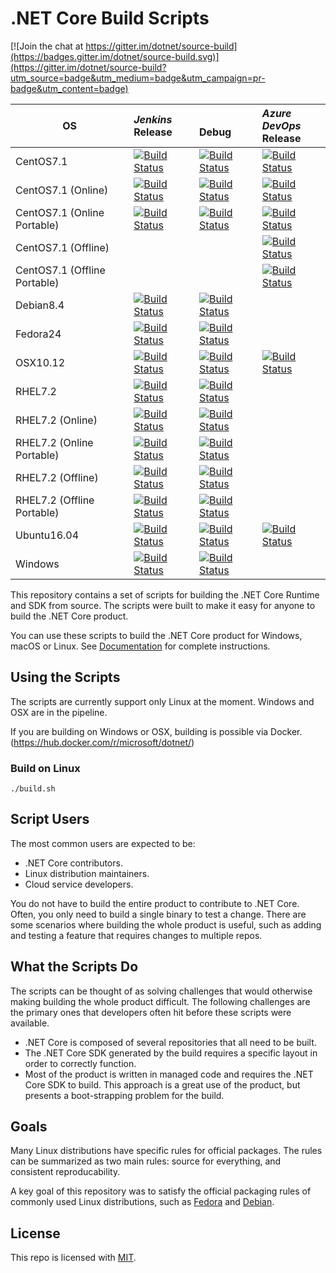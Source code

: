 # .NET Core Build Scripts

[![Join the chat at https://gitter.im/dotnet/source-build](https://badges.gitter.im/dotnet/source-build.svg)](https://gitter.im/dotnet/source-build?utm_source=badge&utm_medium=badge&utm_campaign=pr-badge&utm_content=badge)

<!-- Use scripts/generate-readme-table.sh to update table. -->
<!-- Generated table start -->
| OS | *Jenkins*<br/>Release | <br/>Debug | *Azure DevOps*<br/>Release |
| -- | :-- | :-- | :-- |
| CentOS7.1 | [![Build Status](https://ci.dot.net/buildStatus/icon?job=dotnet_source-build/release_2.1/CentOS7.1_Release)](https://ci.dot.net/job/dotnet_source-build/job/release_2.1/job/CentOS7.1_Release/) | [![Build Status](https://ci.dot.net/buildStatus/icon?job=dotnet_source-build/release_2.1/CentOS7.1_Debug)](https://ci.dot.net/job/dotnet_source-build/job/release_2.1/job/CentOS7.1_Debug/) | [![Build Status](https://dev.azure.com/dnceng/internal/_apis/build/status/dotnet/source-build/source-build-CI?branchName=release/2.1&jobname=centos71&configuration=Production)](https://dev.azure.com/dnceng/internal/_build/latest?definitionId=114) | 
| CentOS7.1 (Online) | [![Build Status](https://ci.dot.net/buildStatus/icon?job=dotnet_source-build/release_2.1/CentOS7.1_Tarball_Release)](https://ci.dot.net/job/dotnet_source-build/job/release_2.1/job/CentOS7.1_Tarball_Release/) | [![Build Status](https://ci.dot.net/buildStatus/icon?job=dotnet_source-build/release_2.1/CentOS7.1_Tarball_Debug)](https://ci.dot.net/job/dotnet_source-build/job/release_2.1/job/CentOS7.1_Tarball_Debug/) | [![Build Status](https://dev.azure.com/dnceng/internal/_apis/build/status/dotnet/source-build/source-build-CI?branchName=release/2.1&jobname=centos71&configuration=Online)](https://dev.azure.com/dnceng/internal/_build/latest?definitionId=114) | 
| CentOS7.1 (Online Portable) | [![Build Status](https://ci.dot.net/buildStatus/icon?job=dotnet_source-build/release_2.1/CentOS7.1_Tarball_Release_Portable)](https://ci.dot.net/job/dotnet_source-build/job/release_2.1/job/CentOS7.1_Tarball_Release_Portable/) | [![Build Status](https://ci.dot.net/buildStatus/icon?job=dotnet_source-build/release_2.1/CentOS7.1_Tarball_Debug_Portable)](https://ci.dot.net/job/dotnet_source-build/job/release_2.1/job/CentOS7.1_Tarball_Debug_Portable/) | [![Build Status](https://dev.azure.com/dnceng/internal/_apis/build/status/dotnet/source-build/source-build-CI?branchName=release/2.1&jobname=centos71&configuration=Online%20Portable)](https://dev.azure.com/dnceng/internal/_build/latest?definitionId=114) | 
| CentOS7.1 (Offline) | | | [![Build Status](https://dev.azure.com/dnceng/internal/_apis/build/status/dotnet/source-build/source-build-CI?branchName=release/2.1&jobname=centos71&configuration=Offline)](https://dev.azure.com/dnceng/internal/_build/latest?definitionId=114) | 
| CentOS7.1 (Offline Portable) | | | [![Build Status](https://dev.azure.com/dnceng/internal/_apis/build/status/dotnet/source-build/source-build-CI?branchName=release/2.1&jobname=centos71&configuration=Offline%20Portable)](https://dev.azure.com/dnceng/internal/_build/latest?definitionId=114) | 
| Debian8.4 | [![Build Status](https://ci.dot.net/buildStatus/icon?job=dotnet_source-build/release_2.1/Debian8.4_Release)](https://ci.dot.net/job/dotnet_source-build/job/release_2.1/job/Debian8.4_Release/) | [![Build Status](https://ci.dot.net/buildStatus/icon?job=dotnet_source-build/release_2.1/Debian8.4_Debug)](https://ci.dot.net/job/dotnet_source-build/job/release_2.1/job/Debian8.4_Debug/) | 
| Fedora24 | [![Build Status](https://ci.dot.net/buildStatus/icon?job=dotnet_source-build/release_2.1/Fedora24_Release)](https://ci.dot.net/job/dotnet_source-build/job/release_2.1/job/Fedora24_Release/) | [![Build Status](https://ci.dot.net/buildStatus/icon?job=dotnet_source-build/release_2.1/Fedora24_Debug)](https://ci.dot.net/job/dotnet_source-build/job/release_2.1/job/Fedora24_Debug/) | 
| OSX10.12 | [![Build Status](https://ci.dot.net/buildStatus/icon?job=dotnet_source-build/release_2.1/OSX10.12_Release)](https://ci.dot.net/job/dotnet_source-build/job/release_2.1/job/OSX10.12_Release/) | [![Build Status](https://ci.dot.net/buildStatus/icon?job=dotnet_source-build/release_2.1/OSX10.12_Debug)](https://ci.dot.net/job/dotnet_source-build/job/release_2.1/job/OSX10.12_Debug/) | [![Build Status](https://dev.azure.com/dnceng/internal/_apis/build/status/dotnet/source-build/source-build-CI?branchName=release/2.1&jobname=OSX&configuration=Production)](https://dev.azure.com/dnceng/internal/_build/latest?definitionId=114) | 
| RHEL7.2 | [![Build Status](https://ci.dot.net/buildStatus/icon?job=dotnet_source-build/release_2.1/RHEL7.2_Release)](https://ci.dot.net/job/dotnet_source-build/job/release_2.1/job/RHEL7.2_Release/) | [![Build Status](https://ci.dot.net/buildStatus/icon?job=dotnet_source-build/release_2.1/RHEL7.2_Debug)](https://ci.dot.net/job/dotnet_source-build/job/release_2.1/job/RHEL7.2_Debug/) | 
| RHEL7.2 (Online) | [![Build Status](https://ci.dot.net/buildStatus/icon?job=dotnet_source-build/release_2.1/RHEL7.2_Tarball_Release)](https://ci.dot.net/job/dotnet_source-build/job/release_2.1/job/RHEL7.2_Tarball_Release/) | [![Build Status](https://ci.dot.net/buildStatus/icon?job=dotnet_source-build/release_2.1/RHEL7.2_Tarball_Debug)](https://ci.dot.net/job/dotnet_source-build/job/release_2.1/job/RHEL7.2_Tarball_Debug/) | 
| RHEL7.2 (Online Portable) | [![Build Status](https://ci.dot.net/buildStatus/icon?job=dotnet_source-build/release_2.1/RHEL7.2_Tarball_Release_Portable)](https://ci.dot.net/job/dotnet_source-build/job/release_2.1/job/RHEL7.2_Tarball_Release_Portable/) | [![Build Status](https://ci.dot.net/buildStatus/icon?job=dotnet_source-build/release_2.1/RHEL7.2_Tarball_Debug_Portable)](https://ci.dot.net/job/dotnet_source-build/job/release_2.1/job/RHEL7.2_Tarball_Debug_Portable/) | 
| RHEL7.2 (Offline) | [![Build Status](https://ci.dot.net/buildStatus/icon?job=dotnet_source-build/release_2.1/RHEL7.2_Unshared_Release)](https://ci.dot.net/job/dotnet_source-build/job/release_2.1/job/RHEL7.2_Unshared_Release/) | [![Build Status](https://ci.dot.net/buildStatus/icon?job=dotnet_source-build/release_2.1/RHEL7.2_Unshared_Debug)](https://ci.dot.net/job/dotnet_source-build/job/release_2.1/job/RHEL7.2_Unshared_Debug/) | 
| RHEL7.2 (Offline Portable) | [![Build Status](https://ci.dot.net/buildStatus/icon?job=dotnet_source-build/release_2.1/RHEL7.2_Unshared_Release_Portable)](https://ci.dot.net/job/dotnet_source-build/job/release_2.1/job/RHEL7.2_Unshared_Release_Portable/) | [![Build Status](https://ci.dot.net/buildStatus/icon?job=dotnet_source-build/release_2.1/RHEL7.2_Unshared_Debug_Portable)](https://ci.dot.net/job/dotnet_source-build/job/release_2.1/job/RHEL7.2_Unshared_Debug_Portable/) | 
| Ubuntu16.04 | [![Build Status](https://ci.dot.net/buildStatus/icon?job=dotnet_source-build/release_2.1/Ubuntu16.04_Release)](https://ci.dot.net/job/dotnet_source-build/job/release_2.1/job/Ubuntu16.04_Release/) | [![Build Status](https://ci.dot.net/buildStatus/icon?job=dotnet_source-build/release_2.1/Ubuntu16.04_Debug)](https://ci.dot.net/job/dotnet_source-build/job/release_2.1/job/Ubuntu16.04_Debug/) | [![Build Status](https://dev.azure.com/dnceng/internal/_apis/build/status/dotnet/source-build/source-build-CI?branchName=release/2.1&jobname=ubuntu1604&configuration=Production)](https://dev.azure.com/dnceng/internal/_build/latest?definitionId=114) | 
| Windows | [![Build Status](https://ci.dot.net/buildStatus/icon?job=dotnet_source-build/release_2.1/Windows_NT_Release)](https://ci.dot.net/job/dotnet_source-build/job/release_2.1/job/Windows_NT_Release/) | [![Build Status](https://ci.dot.net/buildStatus/icon?job=dotnet_source-build/release_2.1/Windows_NT_Debug)](https://ci.dot.net/job/dotnet_source-build/job/release_2.1/job/Windows_NT_Debug/) | 
<!-- Generated table end -->

This repository contains a set of scripts for building the .NET Core Runtime and SDK from source. The scripts were built to make it easy for anyone to build the .NET Core product.

You can use these scripts to build the .NET Core product for Windows, macOS or Linux. See [Documentation](Documentation) for complete instructions.

## Using the Scripts

The scripts are currently support only Linux at the moment. Windows and OSX are in the pipeline.

If you are building on Windows or OSX, building is possible via Docker. (https://hub.docker.com/r/microsoft/dotnet/)

### Build on Linux

```console
./build.sh
```

##  Script Users

The most common users are expected to be:

* .NET Core contributors.
* Linux distribution maintainers.
* Cloud service developers.

You do not have to build the entire product to contribute to .NET Core. Often, you only need to build a single binary to test a change. There are some scenarios where building the whole product is useful, such as adding and testing a feature that requires changes to multiple repos.

## What the Scripts Do

The scripts can be thought of as solving challenges that would otherwise making building the whole product difficult. The following challenges are the primary ones that developers often hit before these scripts were available.

* .NET Core is composed of several repositories that all need to be built.
* The .NET Core SDK generated by the build requires a specific layout in order to correctly function.
* Most of the product is written in managed code and requires the .NET Core SDK to build. This approach is a great use of the product, but presents a boot-strapping problem for the build.

## Goals

Many Linux distributions have specific rules for official packages. The rules can be summarized as two main rules: source for everything, and consistent reproducability.

A key goal of this repository was to satisfy the official packaging rules of commonly used Linux distributions, such as [Fedora](https://fedoraproject.org/wiki/Packaging:Guidelines) and [Debian](https://www.debian.org/doc/manuals/maint-guide/build.en.html).

## License

This repo is licensed with [MIT](LICENSE.txt).
